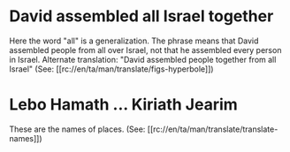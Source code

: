 # David assembled all Israel together

Here the word "all" is a generalization. The phrase means that David assembled people from all over Israel, not that he assembled every person in Israel. Alternate translation: "David assembled people together from all Israel" (See: [[rc://en/ta/man/translate/figs-hyperbole]])

# Lebo Hamath ... Kiriath Jearim

These are the names of places. (See: [[rc://en/ta/man/translate/translate-names]])

